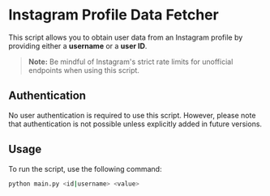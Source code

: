 # Instagram Profile Data Fetcher

This script allows you to obtain user data from an Instagram profile by providing either a **username** or a **user ID**. 

> **Note:** Be mindful of Instagram's strict rate limits for unofficial endpoints when using this script.

## Authentication

No user authentication is required to use this script. However, please note that authentication is not possible unless explicitly added in future versions.

## Usage

To run the script, use the following command:

```bash
python main.py <id|username> <value>
